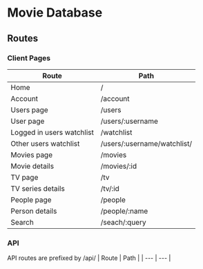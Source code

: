 # Movie Database

## Routes
### Client Pages
| Route | Path |
| --- | --- |
| Home | / |
| Account | /account |
| Users page | /users |
| User page | /users/:username |
| Logged in users watchlist | /watchlist |
| Other users watchlist | /users/:username/watchlist/ |
| Movies page | /movies |
| Movie details | /movies/:id |
| TV page | /tv |
| TV series details | /tv/:id |
| People page | /people |
| Person details | /people/:name |
| Search | /seach/:query |

### API
API routes are prefixed by /api/
| Route | Path |
| --- | --- |
